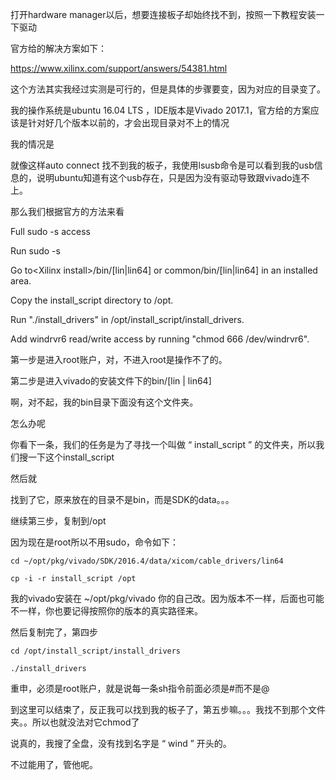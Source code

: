 打开hardware manager以后，想要连接板子却始终找不到，按照一下教程安装一下驱动

官方给的解决方案如下：

https://www.xilinx.com/support/answers/54381.html

这个方法其实我经过实测是可行的，但是具体的步骤要变，因为对应的目录变了。

我的操作系统是ubuntu 16.04 LTS ，IDE版本是Vivado 2017.1，官方给的方案应该是针对好几个版本以前的，才会出现目录对不上的情况

我的情况是



就像这样auto connect 找不到我的板子，我使用lsusb命令是可以看到我的usb信息的，说明ubuntu知道有这个usb存在，只是因为没有驱动导致跟vivado连不上。

那么我们根据官方的方法来看



Full sudo -s access

Run sudo -s

Go to&lt;Xilinx install&gt;/bin/\[lin\|lin64\] or common/bin/\[lin\|lin64\] in an installed area.

Copy the install\_script directory to /opt.

Run "./install\_drivers" in /opt/install\_script/install\_drivers.

Add windrvr6 read/write access by running "chmod 666 /dev/windrvr6".



第一步是进入root账户，对，不进入root是操作不了的。

第二步是进入vivado的安装文件下的bin/\[lin \| lin64\]

啊，对不起，我的bin目录下面没有这个文件夹。

怎么办呢

你看下一条，我们的任务是为了寻找一个叫做 “ install\_script ” 的文件夹，所以我们搜一下这个install\_script

然后就



找到了它，原来放在的目录不是bin，而是SDK的data。。。

继续第三步，复制到/opt

因为现在是root所以不用sudo，命令如下： 

```
cd ~/opt/pkg/vivado/SDK/2016.4/data/xicom/cable_drivers/lin64  
```

```
cp -i -r install_script /opt   
```



我的vivado安装在 ~/opt/pkg/vivado  你的自己改。因为版本不一样，后面也可能不一样，你也要记得按照你的版本的真实路径来。

然后复制完了，第四步

```
cd /opt/install_script/install_drivers  
```

```
./install_drivers  
```

重申，必须是root账户，就是说每一条sh指令前面必须是\#而不是@ 

到这里可以结束了，反正我可以找到我的板子了，第五步嘛。。。我找不到那个文件夹。。所以也就没法对它chmod了

说真的，我搜了全盘，没有找到名字是 “ wind ” 开头的。

不过能用了，管他呢。



